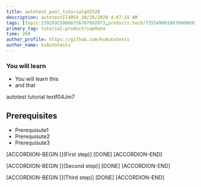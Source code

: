 ```yaml
---
title: autotest_pool_tutorialqHI528
description: autotestIl4054_10/28/2020 4:07:15 AM
tags: [topic:139269250608756787992873,products:tech/73554900100700000996,tutorial:experience/advanced]
primary_tag: tutorial:product/sapHana
time: 268
author_profile: https://github.com/ksAutotests
author_name: ksAutotests
---
```

### You will learn
- You will learn this
- and that

autotest tutorial textf04Jm7

## Prerequisites
- Prerequisute1
- Prerequisute2
- Prerequisute3

[ACCORDION-BEGIN [](First step)]
[DONE]
[ACCORDION-END]

[ACCORDION-BEGIN [](Second step)]
[DONE]
[ACCORDION-END]

[ACCORDION-BEGIN [](Third step)]
[DONE]
[ACCORDION-END]

